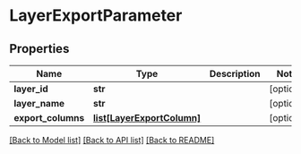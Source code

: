 # LayerExportParameter

## Properties
Name | Type | Description | Notes
------------ | ------------- | ------------- | -------------
**layer_id** | **str** |  | [optional] 
**layer_name** | **str** |  | [optional] 
**export_columns** | [**list[LayerExportColumn]**](LayerExportColumn.md) |  | [optional] 

[[Back to Model list]](../README.md#documentation-for-models) [[Back to API list]](../README.md#documentation-for-api-endpoints) [[Back to README]](../README.md)

